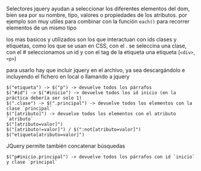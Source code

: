 Selectores jquery
ayudan a seleccionar los diferentes elementos del dom, bien sea por su nombre, tipo, valores o propiedades de los atributos. por ejemplo son muy utiles para combinar con la función `each()` para recorrer elementos de un mismo tipo

los mas basicos y utilizados son los que interactuan con ids clases y etiquetas, como los que se usan en CSS, con el . se seleccina una clase, con el # seleccionamos un id y con el tag de la etiqueta una etiqueta (`<div>`, `<p>`)

para usarlo hay que incluir jquery en el archivo, ya sea descargándolo e incluyendo el fichero en local o llamando a jquery

```jquery
$("etiqueta") -> $("p") -> devuelve todos los párrafos
$("#id") -> $("#inicio") -> devuelve todos los id inicio (en la práctica debería ser solo 1)
$(".clase") -> $(".principal") -> devuelve todos los elementos con la clase `principal`
$("[atributo]") -> devuelve todos los elementos con el atributo `atributo`
$("[atributo=valor]")
$("[atributo!=valor]") / $(":not[atributo=valor]")
$("etiqueta[atributo=valor]")
```

JQuery permite también concatenar búsquedas
```jquery
$("p#inicio.principal") -> devuelve todos los párrafos con id `inicio` y clase `principal`
```
